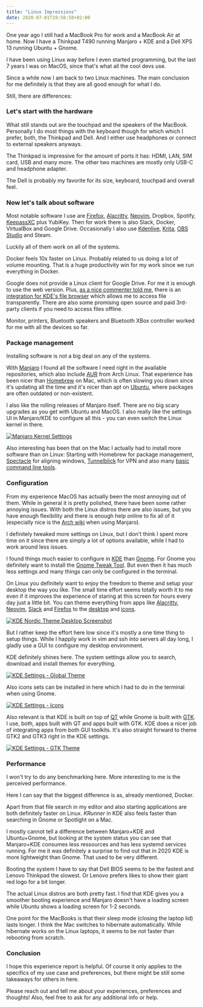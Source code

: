 ```yaml
---
title: "Linux Impressions"
date: 2020-07-01T19:58:58+02:00
---
```


One year ago I still had a MacBook Pro for work and a MacBook Air at home.
Now I have a Thinkpad T490 running Manjaro + KDE and a Dell XPS 13 running Ubuntu + Gnome.
<!--more-->

I have been using Linux way before I even started programming, but the last 7 years I was on MacOS, since that's what all the cool devs use.

Since a while now I am back to two Linux machines.
The main conclusion for me definitely is that they are all good enough for what I do.

Still, there are differences:

### Let's start with the hardware

What still stands out are the touchpad and the speakers of the MacBook.
Personally I do most things with the keyboard though for which which I prefer, both, the Thinkpad and Dell. And I either use headphones or connect to external speakers anyways.

The Thinkpad is impressive for the amount of ports it has: HDMI, LAN, SIM card, USB and many more. The other two machines are mostly only USB-C and headphone adapter.

The Dell is probably my favorite for its size, keyboard, touchpad and overall feel.

### Now let's talk about software

Most notable software I use are [Firefox](https://www.mozilla.org/en-US/firefox/), [Alacritty](https://github.com/alacritty/alacritty), [Neovim](https://neovim.io/), Dropbox, Spotify, [KeepassXC](https://keepassxc.org/) plus YubiKey. Then for work there is also Slack, Docker, VirtualBox and Google Drive. Occasionally I also use [Kdenlive](https://kdenlive.org/), [Krita](https://krita.org/en/), [OBS Studio](https://obsproject.com/) and Steam.

Luckily all of them work on all of the systems.

Docker feels 10x faster on Linux. Probably related to us doing a lot of volume mounting. That is a huge productivity win for my work since we run everything in Docker.

Google does not provide a Linux client for Google Drive. For me it is enough to use the web version. Plus, [as a nice commenter told me](https://lobste.rs/s/gepn5p/linux_impressions#c_k7qqcb), there is an [integration for KDE's file browser](https://community.kde.org/KIO_GDrive) which allows me to access file transparently. There are also some promising open source and paid 3rd-party clients if you need to access files offline.

Monitor, printers, Bluetooth speakers and Bluetooth XBox controller worked for me with all the devices so far.


### Package management

Installing software is not a big deal on any of the systems.

With [Manjaro](https://manjaro.org/) I found all the software I need right in the available repositories, which also include [AUR](https://wiki.archlinux.org/index.php/Arch_User_Repository) from Arch Linux. That experience has been nicer than [Homebrew](https://brew.sh/) on Mac, which is often slowing you down since it's updating all the time and it's nicer than apt on [Ubuntu](https://ubuntu.com/), where packages are often outdated or non-existent.

I also like the rolling releases of Manjaro itself. There are no big scary upgrades as you get with Ubuntu and MacOS. I also really like the settings UI in Manjaro/KDE to configure all this - you can even switch the Linux kernel in there.

[![Manjaro Kernel Settings](/images/kde/manjaro-kernel-settings.png)](/images/kde/manjaro-kernel-settings.png)


Also interesting has been that on the Mac I actually had to install more software than on Linux: Starting with Homebrew for package management, [Spectacle](https://www.spectacleapp.com/) for aligning windows, [Tunnelblick](https://tunnelblick.net/) for VPN and also many [basic command line tools](https://github.com/jorinvo/dotfiles/blob/mac/brew.txt).


### Configuration

From my experience MacOS has actually been the most annoying out of them. While in general it is pretty polished, there have been some rather annoying issues.
With both the Linux distros there are also issues, but you have enough flexibility and there is enough help online to fix all of it (especially nice is the [Arch wiki](https://wiki.archlinux.org/) when using Manjaro).

I definitely tweaked more settings on Linux, but I don't think I spent more time on it since there are simply a lot of options available, while I had to work around less issues.

I found things much easier to configure in [KDE](https://kde.org/plasma-desktop) than [Gnome](https://www.gnome.org/). For Gnome you definitely want to install the [Gnome Tweak Tool](https://itsfoss.com/gnome-tweak-tool/). But even then it has much less settings and many things can only be configured in the terminal.

On Linux you definitely want to enjoy the freedom to theme and setup your desktop the way you like.
The small time effort seems totally worth it to me even if it improves the experience of staring at this screen for hours every day just a little bit.
You can theme everything from apps like [Alacritty](https://github.com/jorinvo/dotfiles/blob/master/alacritty.yml), [Neovim](https://github.com/arcticicestudio/nord-vim), [Slack](https://slackthemes.net/#/nord) and [Firefox](https://addons.mozilla.org/en-US/firefox/addon/arc-dark-theme-we/) to the [desktop](https://store.kde.org/p/1327093/) and [icons](https://github.com/PapirusDevelopmentTeam/papirus-icon-theme).

[![KDE Nordic Theme Desktop Screenshot](/images/kde/kde-nordic-desktop-screenshot.png)](/images/kde/kde-nordic-desktop-screenshot.png)

But I rather keep the effort here low since it's mostly a one time thing to setup things.
While I happily work in vim and ssh into servers all day long, I gladly use a GUI to configure my desktop environment.

KDE definitely shines here. The system settings allow you to search, download and install themes for everything.

[![KDE Settings - Global Theme](/images/kde/kde-settings-global-theme.png)](/images/kde/kde-settings-global-theme.png)

Also icons sets can be installed in here which I had to do in the terminal when using Gnome.

[![KDE Settings - Icons](/images/kde/kde-settings-icon-theme.png)](/images/kde/kde-settings-icon-theme.png)

Also relevant is that KDE is built on top of [QT](https://www.qt.io/) while Gnome is built with [GTK](https://www.gtk.org/).
I use, both, apps built with QT and apps built with GTK.
KDE does a nicer job of integrating apps from both GUI toolkits.
It's also straight forward to theme GTK2 and GTK3 right in the KDE settings.

[![KDE Settings - GTK Theme](/images/kde/kde-settings-gtk-theme.png)](/images/kde/kde-settings-gtk-theme.png)

### Performance

I won't try to do any benchmarking here. More interesting to me is the perceived performance.

Here I can say that the biggest difference is as, already mentioned, Docker.

Apart from that file search in my editor and also starting applications are both definitely faster on Linux. 
*KRunner* in KDE also feels  faster than searching in Gnome or Spotlight on a Mac.

I mostly cannot tell a difference between Manjaro+KDE and Ubuntu+Gnome, but looking at the system status you can see that Manjaro+KDE consumes less ressources and has less systemd services running. For me it was definitely a surprise to find out that in 2020 KDE is more lightweight than Gnome. That used to be very different.

Booting the system I have to say that Dell BIOS seems to be the fastest and Lenovo Thinkpad the slowest. Or Lenovo prefers likes to show their giant red logo for a bit longer.

The actual Linux distros are both pretty fast. I find that KDE gives you a smoother booting experience and Manjaro doesn't have a loading screen while Ubuntu shows a loading screen for 1-2 seconds.

One point for the MacBooks is that their sleep mode (closing the laptop lid) lasts longer. I think the Mac switches to hibernate automatically. While hibernate works on the Linux laptops, it seems to be not faster than rebooting from scratch.


### Conclusion

I hope this experience report is helpful.
Of course it only applies to the specifics of my use case and preferences, but there might be still some takeaways for others in here.

Please reach out and tell me about your experiences, preferences and thoughts!
Also, feel free to ask for any additional info or help.
